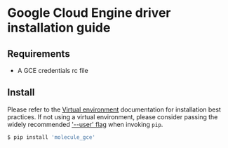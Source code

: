 # Google Cloud Engine driver installation guide

## Requirements

-   A GCE credentials rc file

## Install

Please refer to the [Virtual environment][] documentation for
installation best practices. If not using a virtual environment, please
consider passing the widely recommended ['--user' flag][] when invoking
`pip`.

``` bash
$ pip install 'molecule_gce'
```

  [Virtual environment]: https://virtualenv.pypa.io/en/latest/
  ['--user' flag]: https://packaging.python.org/tutorials/installing-packages/#installing-to-the-user-site
  